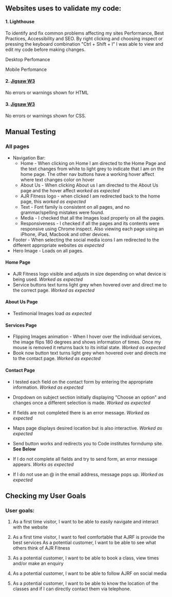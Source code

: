 ## Websites uses to validate my code:

####  1. Lighthouse 
 To identify and fix common problems affecting my sites Performance, Best Practices, Accessibility and SEO. By right clicking and choosing inspect or
pressing the keyboard combination "Ctrl + Shift + I" I was able to view and edit my code before making changes.

Desktop Perfomance

Mobile Perfomance

####  2. <a href="https://validator.w3.org/">Jigsaw W3</a>
No errors or warnings shown for HTML



####  3. <a href="https://jigsaw.w3.org/css-validator/">Jigsaw W3</a>
No errors or warnings shown for CSS.

## Manual Testing

### All pages

* Navigation Bar:
    * Home - When clicking on Home I am directed to the Home Page and the text changes from white to light grey to indicate that I am on the home page. The other nav buttons
    have a working hover affect where text changes color on hover
    * About Us - When clicking About us I am directed to the About Us page and the hover affect _worked as expected_
    * AJR Fitness logo - when clicked I am redirected back to the home page, this _worked as expected_
    * Text - Font family is consistent on all pages, and no grammar/spelling mistakes were found.
    * Media - I checked that all the Images load properly on all the pages. 
    * Responsiveness - I checked if all the pages and its contents were responsive using Chrome inspect. Also viewing each page using an iPhone, iPad, Macbook and other devices. 
* Footer - When selecting the social media icons I am redirected to the different appropriate websites _as expected_
* Hero Image - Loads on all pages.

#### Home Page
 * AJR Fitness logo visible and adjusts in size depending on what device is being used. _Worked as expected_
 * Service buttons text turns light grey when hovered over and direct me to the correct page. _Worked as expected_

#### About Us Page 
 * Testimonial Images load _as expected_

#### Services Page
 * Flipping Images animation - When I hover over the individual services, the image flips 180 degrees and shows information of times. Once my mouse is removed it returns back to its initial state. _Worked as expected_
 * Book now button text turns light grey when hovered over and directs me to the contact page. _Worked as expected_

#### Contact Page
 * I tested each field on the contact form by entering the appropriate information. _Worked as expected_
 * Dropdown on subject section initially displaying "Choose an option" and changes once a different selection is made. _Worked as expected_ 
 * If fields are not completed there is an error message. _Worked as expected_
 * Maps page displays desired location but is also interactive. _Worked as expected_
 * Send button works and redirects you to Code institutes formdump site. __See Below__


* If I do not complete all fields and try to send form, an error message appears. _Works as expected_
* If I do not use an @ in the email address, message pops up. _Worked as expected_

## Checking my User Goals

### User goals:

1. As a first time visitor, I want to be able to easily navigate and interact with the website

2. As a first time visitor, I want to feel comfortable that AJRF is provide the best services 
    As a potential customer, I want to be able to see what others think of AJR Fitness


3. As a potential customer, I want to be able to book a class, view times and/or make an enquiry


4. As a potential customer, I want to be able to follow AJRF on social media


5. As a potential customer, I want to be able to know the location of the classes and if I can directly contact them via telephone.
